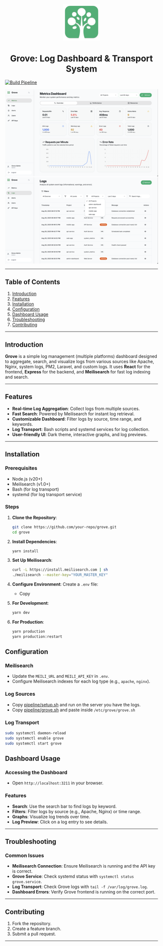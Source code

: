 
<div style="max-width: 700px; margin: 0 auto; text-align: center;">
   <img src="/assets/logo.png" height="120px" />
<h1>Grove: Log Dashboard & Transport System</h1>
</div>

[![Build Pipeline](https://github.com/kimolalekan/grove/actions/workflows/build.yml/badge.svg)](https://github.com/kimolalekan/grove/actions/workflows/build.yml)

![image1](./assets/screenshot1.png)
![image2](./assets/screenshot2.png)

---

## Table of Contents
1. [Introduction](#introduction)
2. [Features](#features)
3. [Installation](#installation)
5. [Configuration](#configuration)
6. [Dashboard Usage](#dashboard-usage)
7. [Troubleshooting](#troubleshooting)
8. [Contributing](#contributing)

---

## Introduction
**Grove** is a simple log management (multiple platforms) dashboard designed to aggregate, search, and visualize logs from various sources like Apache, Nginx, system logs, PM2, Laravel, and custom logs. It uses **React** for the frontend, **Express** for the backend, and **Meilisearch** for fast log indexing and search.

---

## Features
- **Real-time Log Aggregation**: Collect logs from multiple sources.
- **Fast Search**: Powered by Meilisearch for instant log retrieval.
- **Customizable Dashboard**: Filter logs by source, time range, and keywords.
- **Log Transport**: Bash scripts and systemd services for log collection.
- **User-friendly UI**: Dark theme, interactive graphs, and log previews.

---


## Installation

### Prerequisites
- Node.js (v20+)
- Meilisearch (v1.0+)
- Bash (for log transport)
- systemd (for log transport service)

### Steps
1. **Clone the Repository**:
   ```bash
   git clone https://github.com/your-repo/grove.git
   cd grove
   ```

2. **Install Dependencies**:
   ```bash
   yarn install
   ```

3. **Set Up Meilisearch**:
   ```bash
   curl -L https://install.meilisearch.com | sh
   ./meilisearch --master-key="YOUR_MASTER_KEY"
   ```

4. **Configure Environment**:
   Create a `.env` file:
   - Copy

5. **For Development**:
   ```bash
   yarn dev
   ```

6. **For Production**:
   ```bash
   yarn production
   yarn production:restart
   ```

## Configuration

### Meilisearch
- Update the `MEILI_URL` and `MEILI_API_KEY` in `.env`.
- Configure Meilisearch indexes for each log type (e.g., `apache`, `nginx`).

### Log Sources
- Copy [pipeline/setup.sh](/pipeline/setup.sh) and run on the server you have the logs.
- Copy [pipeline/grove.sh](/pipeline/grove.sh) and paste inside `/etc/grove/grove.sh`

### Log Transport
```sh
sudo systemctl daemon-reload
sudo systemctl enable grove
sudo systemctl start grove
```


## Dashboard Usage

### Accessing the Dashboard
- Open `http://localhost:3211` in your browser.

### Features
- **Search**: Use the search bar to find logs by keyword.
- **Filters**: Filter logs by source (e.g., Apache, Nginx) or time range.
- **Graphs**: Visualize log trends over time.
- **Log Preview**: Click on a log entry to see details.

---


## Troubleshooting

### Common Issues
- **Meilisearch Connection**: Ensure Meilisearch is running and the API key is correct.
- **Grove Service**: Check systemd status with `systemctl status grove.service`.
- **Log Transport**: Check Grove logs with `tail -f /var/log/grove.log`.
- **Dashboard Errors**: Verify Grove frontend is running on the correct port.

---

## Contributing
1. Fork the repository.
2. Create a feature branch.
3. Submit a pull request.

---
